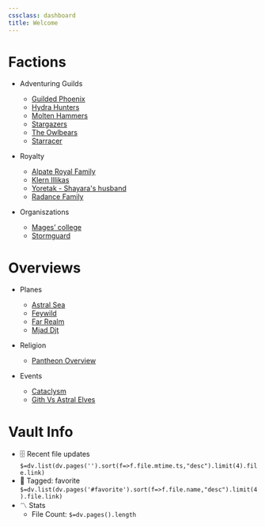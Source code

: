 ```yaml
---
cssclass: dashboard
title: Welcome
---
```


# Factions

- Adventuring Guilds
  - [Guilded Phoenix](People/Factions/Adventuring%20guilds/Guilded%20Phoenix.md)
  - [Hydra Hunters](People/Factions/Adventuring%20guilds/Hydra%20Hunters.md)
  - [Molten Hammers](People/Factions/Adventuring%20guilds/Molten%20Hammers.md)
  - [Stargazers](People/Factions/Adventuring%20guilds/Stargazers.md)
  - [The Owlbears](People/Factions/Adventuring%20guilds/The%20Owlbears.md)
  - [Starracer](People/Factions/Starracer/Starracer.md)
  
- Royalty
  - [Alpate Royal Family](People/Factions/Alpate%20Royalty/Alpate%20Royal%20Family.md)
  - [Klern Illikas](People/Key%20NPC/Klern%20Illikas.md)
  - [Yoretak - Shayara's husband](People/Factions/Alpate%20Royalty/Yoretak%20-%20Shayara's%20husband.md)
  - [Radance Family](People/Factions/Radance%20Family/Radance%20Family.md)
  
- Organiszations 
  - [Mages’ college](People/Factions/Mages%20College/Mages’%20college.md)
  - [Stormguard](People/Factions/Stormguard.md)

# Overviews
- Planes
	- [Astral Sea](Places/Astral%20Sea/Astral%20Sea.md)
	- [Feywild](Places/Feywild.md)
	- [Far Realm](Places/Far%20Realm.md)
	- [Mjad Djt](Places/Mjad%20Djt.md)
	
- Religion
	- [Pantheon Overview](Religion/Pantheon%20Overview.md)
- Events
  - [Cataclysm](Events/Cataclysm/Cataclysm.md)
  - [Gith Vs Astral Elves](Events/Gith%20Vs%20Astral%20Elves.md)




# Vault Info
- 🗄️ Recent file updates
 `$=dv.list(dv.pages('').sort(f=>f.file.mtime.ts,"desc").limit(4).file.link)`
- 🔖 Tagged:  favorite 
 `$=dv.list(dv.pages('#favorite').sort(f=>f.file.name,"desc").limit(4).file.link)`
- 〽️ Stats
	-  File Count: `$=dv.pages().length`

